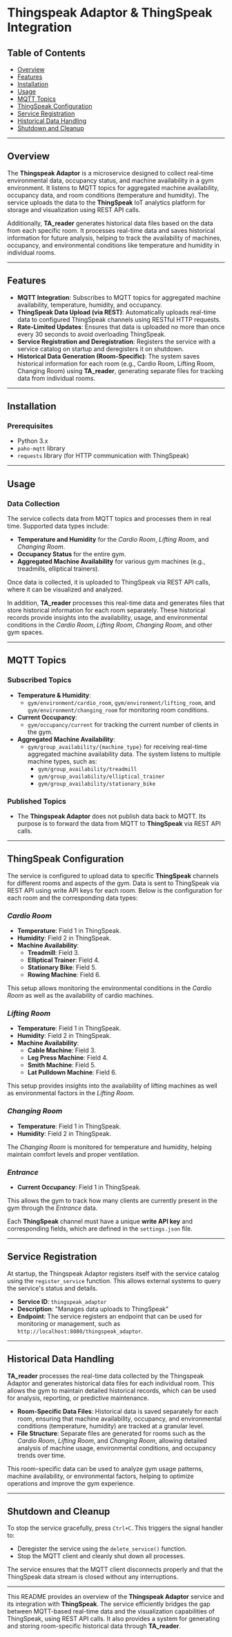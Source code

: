# Thingspeak Adaptor & ThingSpeak Integration

## Table of Contents
- [Overview](#overview)
- [Features](#features)
- [Installation](#installation)
- [Usage](#usage)
- [MQTT Topics](#mqtt-topics)
- [ThingSpeak Configuration](#thingspeak-configuration)
- [Service Registration](#service-registration)
- [Historical Data Handling](#historical-data-handling)
- [Shutdown and Cleanup](#shutdown-and-cleanup)

---

## Overview
The **Thingspeak Adaptor** is a microservice designed to collect real-time environmental data, occupancy status, and machine availability in a gym environment. It listens to MQTT topics for aggregated machine availability, occupancy data, and room conditions (temperature and humidity). The service uploads the data to the **ThingSpeak** IoT analytics platform for storage and visualization using REST API calls.

Additionally, **TA_reader** generates historical data files based on the data from each specific room. It processes real-time data and saves historical information for future analysis, helping to track the availability of machines, occupancy, and environmental conditions like temperature and humidity in individual rooms.

---

## Features
- **MQTT Integration**: Subscribes to MQTT topics for aggregated machine availability, temperature, humidity, and occupancy.
- **ThingSpeak Data Upload (via REST)**: Automatically uploads real-time data to configured ThingSpeak channels using RESTful HTTP requests.
- **Rate-Limited Updates**: Ensures that data is uploaded no more than once every 30 seconds to avoid overloading ThingSpeak.
- **Service Registration and Deregistration**: Registers the service with a service catalog on startup and deregisters it on shutdown.
- **Historical Data Generation (Room-Specific)**: The system saves historical information for each room (e.g., Cardio Room, Lifting Room, Changing Room) using **TA_reader**, generating separate files for tracking data from individual rooms.

---

## Installation

### Prerequisites
- Python 3.x
- `paho-mqtt` library
- `requests` library (for HTTP communication with ThingSpeak)

---

## Usage

### Data Collection
The service collects data from MQTT topics and processes them in real time. Supported data types include:
- **Temperature and Humidity** for the *Cardio Room*, *Lifting Room*, and *Changing Room*.
- **Occupancy Status** for the entire gym.
- **Aggregated Machine Availability** for various gym machines (e.g., treadmills, elliptical trainers).

Once data is collected, it is uploaded to ThingSpeak via REST API calls, where it can be visualized and analyzed.

In addition, **TA_reader** processes this real-time data and generates files that store historical information for each room separately. These historical records provide insights into the availability, usage, and environmental conditions in the *Cardio Room*, *Lifting Room*, *Changing Room*, and other gym spaces.

---

## MQTT Topics

### Subscribed Topics
- **Temperature & Humidity**:
  - `gym/environment/cardio_room`, `gym/environment/lifting_room`, and `gym/environment/changing_room` for monitoring room conditions.
- **Current Occupancy**:
  - `gym/occupancy/current` for tracking the current number of clients in the gym.
- **Aggregated Machine Availability**:
  - `gym/group_availability/{machine_type}` for receiving real-time aggregated machine availability data. The system listens to multiple machine types, such as:
    - `gym/group_availability/treadmill`
    - `gym/group_availability/elliptical_trainer`
    - `gym/group_availability/stationary_bike`

### Published Topics
- The **Thingspeak Adaptor** does not publish data back to MQTT. Its purpose is to forward the data from MQTT to **ThingSpeak** via REST API calls.

---

## ThingSpeak Configuration

The service is configured to upload data to specific **ThingSpeak** channels for different rooms and aspects of the gym. Data is sent to ThingSpeak via REST API using write API keys for each room. Below is the configuration for each room and the corresponding data types:

### *Cardio Room*
- **Temperature**: Field 1 in ThingSpeak.
- **Humidity**: Field 2 in ThingSpeak.
- **Machine Availability**:
  - **Treadmill**: Field 3.
  - **Elliptical Trainer**: Field 4.
  - **Stationary Bike**: Field 5.
  - **Rowing Machine**: Field 6.

This setup allows monitoring the environmental conditions in the *Cardio Room* as well as the availability of cardio machines.

### *Lifting Room*
- **Temperature**: Field 1 in ThingSpeak.
- **Humidity**: Field 2 in ThingSpeak.
- **Machine Availability**:
  - **Cable Machine**: Field 3.
  - **Leg Press Machine**: Field 4.
  - **Smith Machine**: Field 5.
  - **Lat Pulldown Machine**: Field 6.

This setup provides insights into the availability of lifting machines as well as environmental factors in the *Lifting Room*.

### *Changing Room*
- **Temperature**: Field 1 in ThingSpeak.
- **Humidity**: Field 2 in ThingSpeak.

The *Changing Room* is monitored for temperature and humidity, helping maintain comfort levels and proper ventilation.

### *Entrance*
- **Current Occupancy**: Field 1 in ThingSpeak.

This allows the gym to track how many clients are currently present in the gym through the *Entrance* data.

Each **ThingSpeak** channel must have a unique **write API key** and corresponding fields, which are defined in the `settings.json` file.

---

## Service Registration

At startup, the Thingspeak Adaptor registers itself with the service catalog using the `register_service` function. This allows external systems to query the service's status and details.

- **Service ID**: `thingspeak_adaptor`
- **Description**: "Manages data uploads to ThingSpeak"
- **Endpoint**: The service registers an endpoint that can be used for monitoring or management, such as `http://localhost:8080/thingspeak_adaptor`.

---

## Historical Data Handling

**TA_reader** processes the real-time data collected by the Thingspeak Adaptor and generates historical data files for each individual room. This allows the gym to maintain detailed historical records, which can be used for analysis, reporting, or predictive maintenance.

- **Room-Specific Data Files**: Historical data is saved separately for each room, ensuring that machine availability, occupancy, and environmental conditions (temperature, humidity) are tracked at a granular level.
- **File Structure**: Separate files are generated for rooms such as the *Cardio Room*, *Lifting Room*, and *Changing Room*, allowing detailed analysis of machine usage, environmental conditions, and occupancy trends over time.

This room-specific data can be used to analyze gym usage patterns, machine availability, or environmental factors, helping to optimize operations and improve the gym experience.

---

## Shutdown and Cleanup

To stop the service gracefully, press `Ctrl+C`. This triggers the signal handler to:
- Deregister the service using the `delete_service()` function.
- Stop the MQTT client and cleanly shut down all processes.

The service ensures that the MQTT client disconnects properly and that the ThingSpeak data stream is closed without any interruptions.

---

This README provides an overview of the **Thingspeak Adaptor** service and its integration with **ThingSpeak**. The service efficiently bridges the gap between MQTT-based real-time data and the visualization capabilities of ThingSpeak, using REST API calls. It also provides a system for generating and storing room-specific historical data through **TA_reader**.



